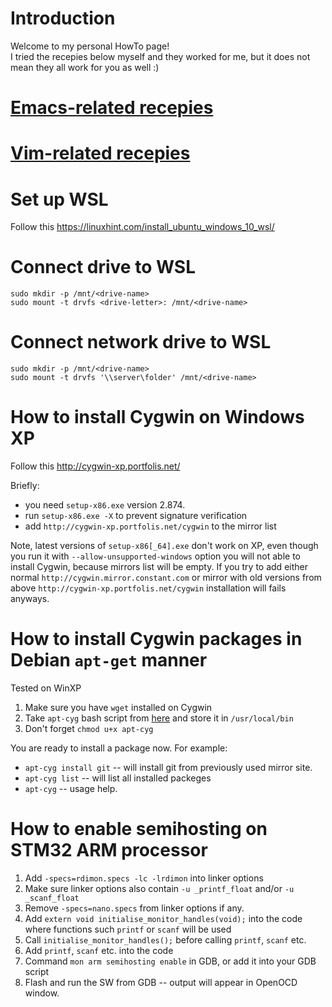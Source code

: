 # Introduction
Welcome to my personal HowTo page!<br>
I tried the recepies below myself and they worked for me, but it does not mean they all work for you as well :)

# [Emacs-related recepies](https://github.com/nicodimuscanis/the-recepies/blob/master/using-emacs/README.md)

# [Vim-related recepies](https://github.com/nicodimuscanis/the-recepies/blob/master/using-vim/README.md)

# Set up WSL
Follow this https://linuxhint.com/install_ubuntu_windows_10_wsl/

# Connect drive to WSL
```
sudo mkdir -p /mnt/<drive-name>
sudo mount -t drvfs <drive-letter>: /mnt/<drive-name>
```
# Connect network drive to WSL
```
sudo mkdir -p /mnt/<drive-name>
sudo mount -t drvfs '\\server\folder' /mnt/<drive-name>
```
# How to install Cygwin on Windows XP
Follow this http://cygwin-xp.portfolis.net/

Briefly:
- you need `setup-x86.exe` version 2.874.
- run `setup-x86.exe -X` to prevent signature verification
- add `http://cygwin-xp.portfolis.net/cygwin` to the mirror list

Note, latest versions of `setup-x86[_64].exe` don't work on XP, even though you run it with `--allow-unsupported-windows` option you will not able to install Cygwin, because mirrors list will be empty. If you try to add either normal `http://cygwin.mirror.constant.com` or mirror with old versions from above `http://cygwin-xp.portfolis.net/cygwin` installation will fails anyways.

# How to install Cygwin packages in Debian `apt-get` manner
Tested on WinXP
1. Make sure you have `wget` installed on Cygwin
2. Take `apt-cyg` bash script from [here](https://raw.githubusercontent.com/transcode-open/apt-cyg/master/apt-cyg) and store it in `/usr/local/bin`
3. Don't forget `chmod u+x apt-cyg`

You are ready to install a package now. For example:
- `apt-cyg install git` -- will install git from previously used mirror site.
- `apt-cyg list` -- will list all installed packeges
- `apt-cyg` -- usage help.

# How to enable semihosting on STM32 ARM processor
1. Add `-specs=rdimon.specs -lc -lrdimon` into linker options
2. Make sure linker options also contain `-u _printf_float` and/or `-u _scanf_float`
3. Remove `-specs=nano.specs` from linker options if any.
4. Add `extern void initialise_monitor_handles(void);` into the code where functions such `printf` or `scanf` will be used
5. Call `initialise_monitor_handles();` before calling `printf`, `scanf` etc.
6. Add `printf`, `scanf` etc. into the code
7. Command `mon arm semihosting enable` in GDB, or add it into your GDB script
8. Flash and run the SW from GDB -- output will appear in OpenOCD window.
